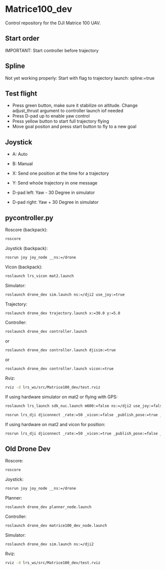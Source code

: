# Matrice100_dev
Control repository for the DJI Matrice 100 UAV.

## Start order

IMPORTANT: Start controller before trajectory

## Spline

Not yet working properly: Start with flag to trajectory launch: spline:=true

## Test flight

- Press green button, make sure it stabilize on altitude.  Change adjust_thrust argument to controller launch iof needed
- Press D-pad up to enable yaw control
- Press yellow button to start full trajectory flying
- Move goal positon and press start button to fly to a new goal

## Joystick

- A: Auto
- B: Manual
- X: Send one position at the time for a trajectory
- Y: Send whoöe trajectory in one message

- D-pad left: Yaw - 30 Degree in simulator
- D-pad right: Yaw + 30 Degree in simulator

## pycontroller.py

Roscore (backpack):
```bash
roscore
```

Joystick (backpack):
```bash
rosrun joy joy_node __ns:=/drone
```

Vicon (backpack):
```bash
roslaunch lrs_vicon mat2.launch
```

Simulator:
```bash
roslaunch drone_dev sim.launch ns:=/dji2 use_joy:=true
```

Trajectory:
```bash
roslaunch drone_dev trajectory.launch x:=30.0 y:=5.0
```

Controller:
```bash
roslaunch drone_dev controller.launch
```
or
```bash
roslaunch drone_dev controller.launch djisim:=true
```
or
```bash
roslaunch drone_dev controller.launch vicon:=true
```


Rviz:
```bash
rviz -d lrs_ws/src/Matrice100_dev/test.rviz
```

If using hardware simulator on mat2 or flying with GPS:

```bash
roslaunch lrs_launch sdk_nuc.launch m600:=false ns:=/dji2 use_joy:=false
```

```bash
rosrun lrs_dji djiconnect _rate:=50 _vicon:=false _publish_pose:=true _publish_world_position:=true __ns:=/dji2
```


If using hardware on mat2 and vicon for position:

```bash
rosrun lrs_dji djiconnect _rate:=50 _vicon:=true _publish_pose:=false _publish_world_position:=false __ns:=/dji2
```


## Old Drone Dev

Roscore:
```bash
roscore
```

Joystick:
```bash
rosrun joy joy_node __ns:=/drone
```

Planner:
```bash
roslaunch drone_dev planner_node.launch
```

Controller:
```bash
roslaunch drone_dev matrice100_dev_node.launch
```

Simulator:
```bash
roslaunch drone_dev sim.launch ns:=/dji2
```

Rviz:
```bash
rviz -d lrs_ws/src/Matrice100_dev/test.rviz
```

